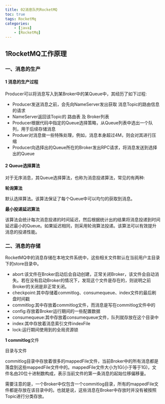 ```yaml
---
title: 02消息队列RocketMQ
toc: true
tags: RocketMq
categories: 
    - [java]
    - [RocketMq]
---
```


##   1**RocketMQ**工作原理

<!--more-->

### 一、消息的生产

#### **1** 消息的生产过程

Producer可以将消息写入到某Broker中的某Queue中，其经历了如下过程:

- Producer发送消息之前，会先向NameServer发出获取 消息Topic的路由信息 的请求
- NameServer返回该Topic的 路由表 及 Broker列表
- Producer根据代码中指定的Queue选择策略，从Queue列表中选出一个队列，用于后续存储消息
- Produer对消息做一些特殊处理，例如，消息本身超过4M，则会对其进行压缩
- Producer向选择出的Queue所在的Broker发出RPC请求，将消息发送到选择出的Queue

#### **2 Queue**选择算法

对于无序消息，其Queue选择算法，也称为消息投递算法，常见的有两种:

**轮询算法**

默认选择算法。该算法保证了每个Queue中可以均匀的获取到消息。

**最小投递延迟算法**

该算法会统计每次消息投递的时间延迟，然后根据统计出的结果将消息投递到时间延迟最小的Queue。如果延迟相同，则采用轮询算法投递。该算法可以有效提升消息的投递性能。

### 二、消息的存储

RocketMQ中的消息存储在本地文件系统中，这些相关文件默认在当前用户主目录下的store目录中。

- abort:该文件在Broker启动后会自动创建，正常关闭Broker，该文件会自动消失。若在没有启动Broker的情况下，发现这个文件是存在的，则说明之前Broker的关闭是非正常关闭。
- checkpoint:其中存储着commitlog、consumequeue、index文件的最后刷盘时间戳
- commitlog:其中存放着commitlog文件，而消息是写在commitlog文件中的
- config:存放着Broker运行期间的一些配置数据
- consumequeue:其中存放着consumequeue文件，队列就存放在这个目录中
- index:其中存放着消息索引文件indexFile
- lock:运行期间使用到的全局资源锁

**1 commitlog**文件

目录与文件

commitlog目录中存放着很多的mappedFile文件，当前Broker中的所有消息都是落盘到这些mappedFile文件中的。mappedFile文件大小为1G(小于等于1G)，文件名由20位十进制数构成，表示当前文件的第一条消息的起始位移偏移量。

需要注意的是，一个Broker中仅包含一个commitlog目录，所有的mappedFile文件都是存放在该目录中的。也就是说，这些消息在Broker中存放时并没有被按照Topic进行分类存放。

